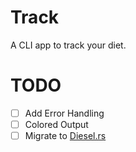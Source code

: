 # Track
A CLI app to track your diet.

# TODO
- [ ] Add Error Handling
- [ ] Colored Output
- [ ] Migrate to [Diesel.rs](https://diesel.rs)
